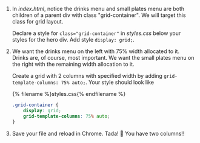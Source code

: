 1. In _index.html_, notice the drinks menu and small plates menu are both children of a parent div with class "grid-container". We will target this class for grid layout. 

   Declare a style for `class="grid-container"` in _styles.css_ below your styles for the hero div. Add style `display: grid;`.
1. We want the drinks menu on the left with 75% width allocated to it. Drinks are, of course, most important. We want the small plates menu on the right with the remaining width allocation to it. 

   Create a grid with 2 columns with specified width by adding `grid-template-columns: 75% auto;`. Your style should look like
   
   {% filename %}styles.css{% endfilename %}
    ```css
    .grid-container {
        display: grid;
        grid-template-columns: 75% auto;
    }
    ```
1. Save your file and reload in Chrome. Tada! 🎉 You have two columns!!

